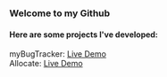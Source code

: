 ### Welcome to my Github

#### Here are some projects I've developed:
myBugTracker: [Live Demo](https://mybugtracker.netlify.com)\
Allocate: [Live Demo](https://allocatebudget.netlify.com)
